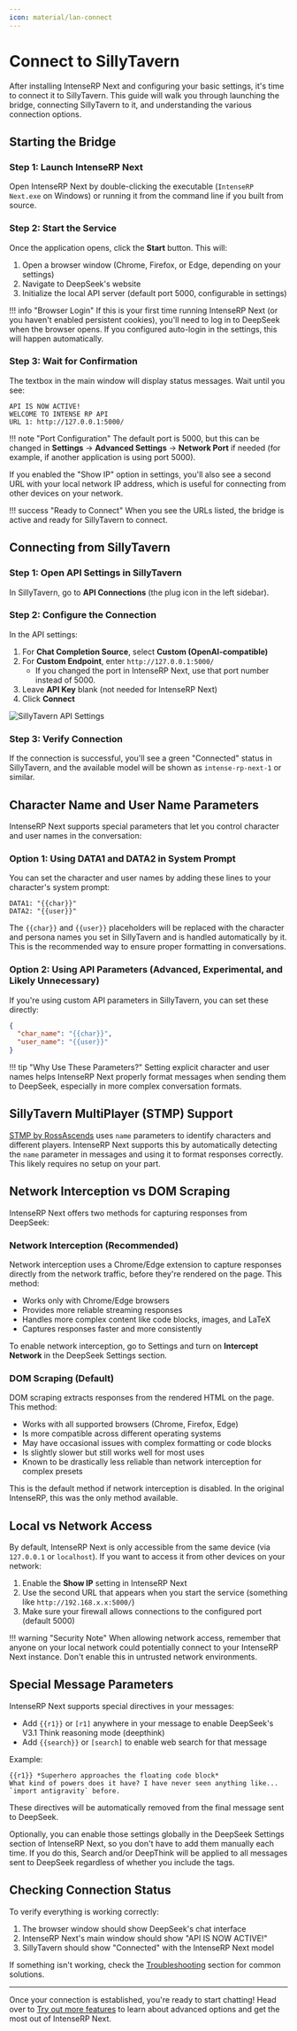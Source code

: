 ```yaml
---
icon: material/lan-connect
---
```


# Connect to SillyTavern

After installing IntenseRP Next and configuring your basic settings, it's time to connect it to SillyTavern. This guide will walk you through launching the bridge, connecting SillyTavern to it, and understanding the various connection options.

## Starting the Bridge

### Step 1: Launch IntenseRP Next

Open IntenseRP Next by double-clicking the executable (`IntenseRP Next.exe` on Windows) or running it from the command line if you built from source.

### Step 2: Start the Service

Once the application opens, click the **Start** button. This will:

1. Open a browser window (Chrome, Firefox, or Edge, depending on your settings)
2. Navigate to DeepSeek's website
3. Initialize the local API server (default port 5000, configurable in settings)

!!! info "Browser Login"
    If this is your first time running IntenseRP Next (or you haven't enabled persistent cookies), you'll need to log in to DeepSeek when the browser opens. If you configured auto-login in the settings, this will happen automatically.

### Step 3: Wait for Confirmation

The textbox in the main window will display status messages. Wait until you see:

```
API IS NOW ACTIVE!
WELCOME TO INTENSE RP API
URL 1: http://127.0.0.1:5000/
```

!!! note "Port Configuration"
    The default port is 5000, but this can be changed in **Settings** → **Advanced Settings** → **Network Port** if needed (for example, if another application is using port 5000).

If you enabled the "Show IP" option in settings, you'll also see a second URL with your local network IP address, which is useful for connecting from other devices on your network.

!!! success "Ready to Connect"
    When you see the URLs listed, the bridge is active and ready for SillyTavern to connect.

## Connecting from SillyTavern

### Step 1: Open API Settings in SillyTavern

In SillyTavern, go to **API Connections** (the plug icon in the left sidebar).

### Step 2: Configure the Connection

In the API settings:

1. For **Chat Completion Source**, select **Custom (OpenAI-compatible)**
2. For **Custom Endpoint**, enter `http://127.0.0.1:5000/`
   - If you changed the port in IntenseRP Next, use that port number instead of 5000.
3. Leave **API Key** blank (not needed for IntenseRP Next)
4. Click **Connect**

![SillyTavern API Settings](../images/connection.png)

### Step 3: Verify Connection

If the connection is successful, you'll see a green "Connected" status in SillyTavern, and the available model will be shown as `intense-rp-next-1` or similar.

## Character Name and User Name Parameters

IntenseRP Next supports special parameters that let you control character and user names in the conversation:

### Option 1: Using DATA1 and DATA2 in System Prompt

You can set the character and user names by adding these lines to your character's system prompt:

```
DATA1: "{{char}}"
DATA2: "{{user}}"
```

The `{{char}}` and `{{user}}` placeholders will be replaced with the character and persona names you set in SillyTavern and is handled automatically by it. This is the recommended way to ensure proper formatting in conversations.

### Option 2: Using API Parameters (Advanced, Experimental, and Likely Unnecessary)

If you're using custom API parameters in SillyTavern, you can set these directly:

```json
{
  "char_name": "{{char}}",
  "user_name": "{{user}}"
}
```

!!! tip "Why Use These Parameters?"
    Setting explicit character and user names helps IntenseRP Next properly format messages when sending them to DeepSeek, especially in more complex conversation formats.

## SillyTavern MultiPlayer (STMP) Support

[STMP by RossAscends](https://github.com/RossAscends/STMP) uses `name` parameters to identify characters and different players. IntenseRP Next supports this by automatically detecting the `name` parameter in messages and using it to format responses correctly. This likely requires no setup on your part.

## Network Interception vs DOM Scraping

IntenseRP Next offers two methods for capturing responses from DeepSeek:

### Network Interception (Recommended)

Network interception uses a Chrome/Edge extension to capture responses directly from the network traffic, before they're rendered on the page. This method:

- Works only with Chrome/Edge browsers
- Provides more reliable streaming responses
- Handles more complex content like code blocks, images, and LaTeX
- Captures responses faster and more consistently

To enable network interception, go to Settings and turn on **Intercept Network** in the DeepSeek Settings section.

### DOM Scraping (Default)

DOM scraping extracts responses from the rendered HTML on the page. This method:

- Works with all supported browsers (Chrome, Firefox, Edge)
- Is more compatible across different operating systems
- May have occasional issues with complex formatting or code blocks
- Is slightly slower but still works well for most uses
- Known to be drastically less reliable than network interception for complex presets

This is the default method if network interception is disabled. In the original IntenseRP, this was the only method available.

## Local vs Network Access

By default, IntenseRP Next is only accessible from the same device (via `127.0.0.1` or `localhost`). If you want to access it from other devices on your network:

1. Enable the **Show IP** setting in IntenseRP Next
2. Use the second URL that appears when you start the service (something like `http://192.168.x.x:5000/`)
3. Make sure your firewall allows connections to the configured port (default 5000)

!!! warning "Security Note"
    When allowing network access, remember that anyone on your local network could potentially connect to your IntenseRP Next instance. Don't enable this in untrusted network environments.

## Special Message Parameters

IntenseRP Next supports special directives in your messages:

- Add `{{r1}}` or `[r1]` anywhere in your message to enable DeepSeek's V3.1 Think reasoning mode (deepthink)
- Add `{{search}}` or `[search]` to enable web search for that message

Example:
```
{{r1}} *Superhero approaches the floating code block*
What kind of powers does it have? I have never seen anything like... `import antigravity` before.
```

These directives will be automatically removed from the final message sent to DeepSeek.

Optionally, you can enable those settings globally in the DeepSeek Settings section of IntenseRP Next, so you don't have to add them manually each time. If you do this, Search and/or DeepThink will be applied to all messages sent to DeepSeek regardless of whether you include the tags.

## Checking Connection Status

To verify everything is working correctly:

1. The browser window should show DeepSeek's chat interface
2. IntenseRP Next's main window should show "API IS NOW ACTIVE!"
3. SillyTavern should show "Connected" with the IntenseRP Next model

If something isn't working, check the [Troubleshooting](if-it-didnt/troubleshooting.md) section for common solutions.

---

Once your connection is established, you're ready to start chatting! Head over to [Try out more features](if-it-worked/try-out-more-features.md) to learn about advanced options and get the most out of IntenseRP Next.